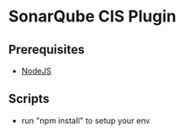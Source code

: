 SonarQube CIS Plugin
==========

Prerequisites
-------------

* [NodeJS](https://nodejs.org/en/)

Scripts
-------

* run "npm install" to setup your env

